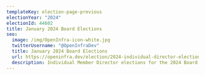 ```yaml
---
templateKey: election-page-previous
electionYear: "2024"
electionId: 44602
title: January 2024 Board Elections
seo:
  image: /img/OpenInfra-icon-white.jpg
  twitterUsername: "@OpenInfraDev"
  title: January 2024 Board Elections
  url: https://openinfra.dev/election/2024-individual-director-election
  description: Individual Member Director elections for the 2024 Board of Directors
---
```

